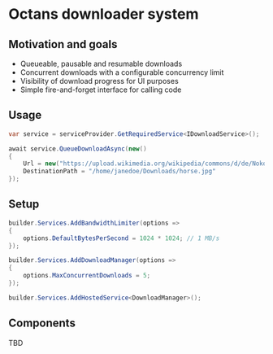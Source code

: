 # Octans downloader system

## Motivation and goals

- Queueable, pausable and resumable downloads
- Concurrent downloads with a configurable concurrency limit
- Visibility of download progress for UI purposes
- Simple fire-and-forget interface for calling code

## Usage

```csharp
var service = serviceProvider.GetRequiredService<IDownloadService>();

await service.QueueDownloadAsync(new()
{
    Url = new("https://upload.wikimedia.org/wikipedia/commons/d/de/Nokota_Horses_cropped.jpg"),
    DestinationPath = "/home/janedoe/Downloads/horse.jpg"
});
```

## Setup

```csharp
builder.Services.AddBandwidthLimiter(options =>
{
    options.DefaultBytesPerSecond = 1024 * 1024; // 1 MB/s
});

builder.Services.AddDownloadManager(options =>
{
    options.MaxConcurrentDownloads = 5;
});

builder.Services.AddHostedService<DownloadManager>();
```

## Components

TBD
